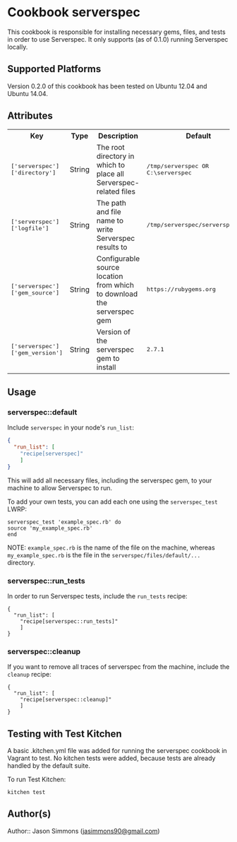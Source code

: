 # Cookbook serverspec

This cookbook is responsible for installing necessary gems, files, and tests in order to
use Serverspec. It only supports (as of 0.1.0) running Serverspec locally.

## Supported Platforms

Version 0.2.0 of this cookbook has been tested on Ubuntu 12.04 and Ubuntu 14.04.

## Attributes

<table>
<tr>
<th>Key</th>
<th>Type</th>
<th>Description</th>
<th>Default</th>
</tr>
<tr>
<td><tt>['serverspec']['directory']</tt></td>
<td>String</td>
<td>The root directory in which to place all Serverspec-related files</td>
<td><tt>/tmp/serverspec OR C:\serverspec</tt></td>
</tr>
<tr>
<td><tt>['serverspec']['logfile']</tt></td>
<td>String</td>
<td>The path and file name to write Serverspec results to</td>
<td><tt>/tmp/serverspec/serverspec.log</tt></td>
</tr>
<tr>
<td><tt>['serverspec']['gem_source']</tt></td>
<td>String</td>
<td>Configurable source location from which to download the serverspec gem</td>
<td><tt>https://rubygems.org</tt></td>
</tr>
<tr>
<td><tt>['serverspec']['gem_version']</tt></td>
<td>String</td>
<td>Version of the serverspec gem to install</td>
<td><tt>2.7.1</tt></td>
</tr>
</table>

## Usage

### serverspec::default

Include `serverspec` in your node's `run_list`:

```json
{
  "run_list": [
    "recipe[serverspec]"
    ]
}
```

This will add all necessary files, including the serverspec gem, to your machine to allow Serverspec to run.

To add your own tests, you can add each one using the `serverspec_test` LWRP:

```
serverspec_test 'example_spec.rb' do
source 'my_example_spec.rb'
end
```
NOTE: `example_spec.rb` is the name of the file on the machine, whereas `my_example_spec.rb` is the file in the `serverspec/files/default/...` directory.

### serverspec::run_tests

In order to run Serverspec tests, include the `run_tests` recipe:

```
{
  "run_list": [
    "recipe[serverspec::run_tests]"
    ]
}
```

### serverspec::cleanup

If you want to remove all traces of serverspec from the machine, include the `cleanup` recipe:

```
{
  "run_list": [
    "recipe[serverspec::cleanup]"
    ]
}
```

## Testing with Test Kitchen

A basic .kitchen.yml file was added for running the serverspec cookbook in Vagrant to test.
No kitchen tests were added, because tests are already handled by the default suite.

To run Test Kitchen:
```
kitchen test
```

## Author(s)

Author:: Jason Simmons (jasimmons90@gmail.com)
